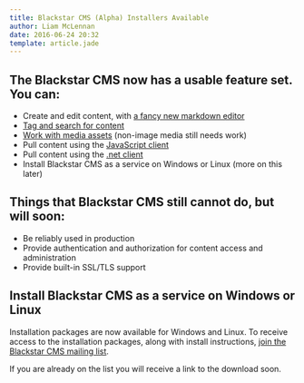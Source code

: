```yaml
---
title: Blackstar CMS (Alpha) Installers Available
author: Liam McLennan
date: 2016-06-24 20:32
template: article.jade
---
```


The Blackstar CMS now has a usable feature set. You can:
-------------------

* Create and edit content, with [a fancy new markdown editor](https://demo.blackstarcms.net/newChunk)
* [Tag and search for content](https://demo.blackstarcms.net/search)
* [Work with media assets](https://demo.blackstarcms.net/media) (non-image media still needs work)
* Pull content using the [JavaScript client](https://github.com/Blackstar-CMS/javascript-client)
* Pull content using the [.net client](https://github.com/Blackstar-CMS/dotnet-client)
* Install Blackstar CMS as a service on Windows or Linux (more on this later)

Things that Blackstar CMS still cannot do, but will soon:
----------------

* Be reliably used in production
* Provide authentication and authorization for content access and administration
* Provide built-in SSL/TLS support 

Install Blackstar CMS as a service on Windows or Linux
------------------------------------------------------

Installation packages are now available for Windows and Linux. To receive access to the installation packages, along with install instructions, [join the Blackstar CMS mailing list](https://blackstarcms.net/#stayintouch). 

If you are already on the list you will receive a link to the download soon.



